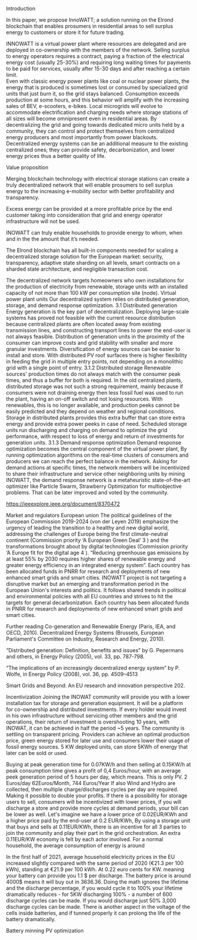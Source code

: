 Introduction

In this paper, we propose InnoWATT; a solution running on the Elrond blockchain that enables prosumers in residential areas to sell surplus energy to customers or store it for future trading.

INNOWATT is a virtual power plant where resources are delegated and are deployed in co-ownership with the members of the network.
	Selling surplus to energy operators requires a contract, paying a fraction of the electrical energy cost (usually 25-30%) and requiring long waiting times for payments to be paid for services, usually after 15-30 days and after reaching a certain limit.  
Even with classic energy power plants like coal or nuclear power plants, the energy that is produced is sometimes lost or consumed by specialized grid units that just burn it, so the grid stays balanced. Consumption exceeds production at some hours, and this behavior will amplify with the increasing sales of BEV, e-scooters, e-bikes.
	Local microgrids will evolve to accommodate electrification and charging needs where storage stations of all sizes will become omnipresent even in residential areas. By decentralizing the grid and going towards dedicated micro units held by a community, they can control and protect themselves from centralized energy producers and most importantly from power blackouts. 
Decentralized energy systems can be an additional measure to the existing centralized ones; they can provide safety, decarbonization, and lower energy prices thus a better quality of life.

Value proposition

Merging blockchain technology with electrical storage stations can create a truly decentralized network that will enable prosumers to sell surplus energy to the increasing e-mobility sector with better profitability and transparency.

Excess energy can be provided at a more profitable price by the end customer 
taking into consideration that grid and energy operator infrastructure will not be used.

INOWATT can truly enable households to provide energy to whom, when and in the 
the amount that it’s needed.

The Elrond blockchain has all built-in components needed for scaling a decentralized storage solution for the European market: security, transparency, adaptive state sharding on all levels, smart contracts on a sharded state architecture, and negligible transaction cost.


The decentralized network targets homeowners who own installations for the production of electricity from renewable, storage units with an installed capacity of not more than 100 kW per consumption site (node). 
Virtual power plant units
Our decentralized system relies on distributed generation, storage, and demand response optimization.
3.1 Distributed generation
Energy generation is the key part of decentralization. Deploying large-scale systems has proved not feasible with the current resource distribution because centralized plants are often located away from existing transmission lines, and constructing transport lines to power the end-user is not always feasible. 
Distribution of generation units in the proximity of the consumer can improve costs and grid stability with smaller and more granular investments. Diversification of energy sources can be easier to install and store. With distributed PV roof surfaces there is higher flexibility in feeding the grid in multiple entry points, not depending on a monolithic grid with a single point of entry. 
3.1.2 Distributed storage
Renewable sources' production times do not always match with the consumer peak times, and thus a buffer for both is required. In the old centralized plants, distributed storage was not such a strong requirement, mainly because if consumers were not draining energy then less fossil fuel was used to run the plant, having an on-off switch and not losing resources. 
With renewables, this is no longer available, and production peeks cannot be easily predicted and they depend on weather and regional conditions. Storage in distributed plants provides this extra buffer  that can store extra energy and provide extra power peeks in case of need. 
Scheduled storage units run discharging and charging on demand to optimize the grid performance, with respect to loss of energy and return of investments for generation units.
3.1.3 Demand response optimization
Demand response optimization becomes the central component of the virtual power plant, By running optimization algorithms on the real-time clusters of consumers and producers we can reach the perfect balance in the network. Asking for demand actions at specific times, the network members will be incentivized to share their infrastructure and service other neighboring units by mining INOWATT, the demand response network is a metaheuristic state-of-the-art optimizer like Particle Swarm,  Strawberry Optimization for multiobjective problems. That can be later improved and voted by the community. 

https://ieeexplore.ieee.org/document/8370472

Market and regulators
European union
The political guidelines of the European Commission 2019-2024 (von der Leyen 2019) emphasize the urgency of leading the transition to a healthy and new digital world, addressing the challenges of Europe being the first climate-neutral continent (Commission priority ‘A European Green Deal’ 3 ) and the transformations brought about by digital technologies (Commission priority ‘A Europe fit for the digital age 4 ). “Reducing greenhouse gas emissions by at least 55% by 2030 requires higher shares of renewable energy and greater energy efficiency in an integrated energy system”. 
	Each country has been allocated funds in PNRR  for research and deployments of new enhanced smart grids and smart cities. INOWATT project is not targeting a disruptive market but an emerging and transformation period in the European Union's interests and politics. It follows shared trends in political and environmental policies with all EU countries and strives to hit the targets for general decarbonization. Each country has been allocated funds in PNRR  for research and deployments of new enhanced smart grids and smart cities.

Further reading
Co-generation and Renewable Energy (Paris, IEA, and OECD, 2010).
Decentralized Energy Systems (Brussels, European Parliament's Committee on Industry, Research and Energy,
2010).

“Distributed generation: Definition, benefits and issues” by G. Pepermans and others, in Energy Policy (2005), vol.
33, pp. 787-798.

“The implications of an increasingly decentralized energy system” by P. Wolfe, in Energy Policy (2008), vol. 36, pp.
4509–4513


Smart Grids and Beyond: An EU research and innovation perspective 202.

Incentivization
Joining the INOWAT community will provide you with a lower installation tax for storage and generation equipment. It will be a platform for co-ownership and distributed investments.
 If every holder would invest in his own infrastructure without servicing other members and the grid operations, their return of investment is overshooting 10 years, with INOWAT, it can be achieved in half the period ~5 years. 
The community is settling on transparent pricing. Providers can achieve an optimal production price, green energy stored for later use and consumers lower their usage of fossil energy sources.
5 KW deployed units, can store 5KWh of energy that later can be sold or used.

 Buying at peak generation time for 0.07KW/h  and then selling at 0.15KW/h at peak consumption time gives a profit of 0,4 Euros/hour, with an average peek generation period of 5 hours per day, which means. This is only PV.
2 Euros/day
62Euros/Month,
744 Euros/Year
If also Wind and Hydro are collected, then multiple charge/discharges cycles per day are required. Making it possible to double your profits.
If there is a possibility for storage users to sell, consumers will be incentivized with lower prices, if you will discharge a store and provide more cycles at demand periods, your bill can be lower as well.
Let's imagine we have a lower price of 0.02EUR/KWh and a higher price paid by the end-user at 0.2 EUR/KWh,  By using a storage unit that buys and sells at 0.11EUR/KWh, there is an incentive for all 3 parties to join the community and play their part in the grid orchestration. An extra 0.11EUR/KW economy is felt by each actor involved.
For a normal household, the average consumption of energy is around 


In the first half of 2021, average household electricity prices in the EU increased slightly compared with the same period of 2020 (€21.3 per 100 kWh), standing at €21.9 per 100 kWh. At 0.22 euro cents for KW.  meaning your battery can provide you 1.1 $ per discharge. The battery price is around 4000$ means it will buy out in 3636.36. Doing the math ignores the lifetime and the discharge percentage, if you would cycle it to 100% your lifetime dramatically reduces - for 5KW discharging 100% - a number of 600 discharge cycles can be made. If you would discharge just 50% 3,000 discharge cycles can be made. There is another aspect in the voltage of the cells inside batteries, and if tunned properly it can prolong the life of the battery dramatically.


Battery minning 
PV optimization
